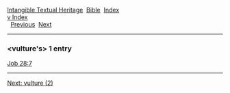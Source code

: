 [Intangible Textual Heritage](../../index)  [Bible](../index) 
[Index](index)   
[v Index](_v_)  
  [Previous](c12177)  [Next](c12179) 

------------------------------------------------------------------------

### &lt;vulture's&gt; 1 entry

[Job 28:7](../kjv/job028.htm#007)  

------------------------------------------------------------------------

[Next: vulture (2)](c12179)
